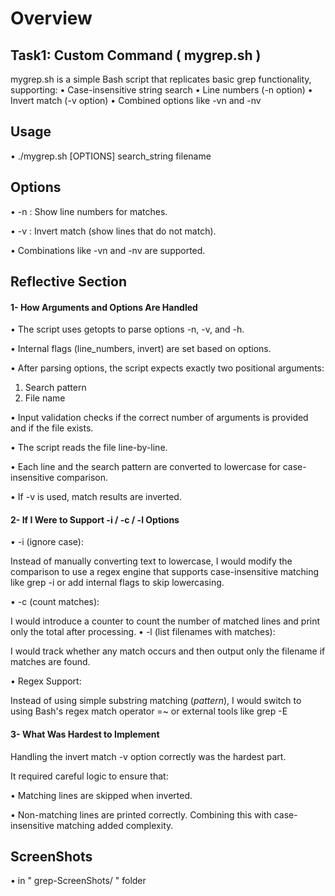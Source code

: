 # Overview

## Task1: Custom Command ( mygrep.sh )

mygrep.sh is a simple Bash script that replicates basic grep functionality, supporting:
•	Case-insensitive string search
•	Line numbers (-n option)
•	Invert match (-v option)
•	Combined options like -vn and -nv

## Usage

 • ./mygrep.sh [OPTIONS] search_string filename


## Options

 •	-n : Show line numbers for matches.
 
 •	-v : Invert match (show lines that do not match).
 
 •	Combinations like -vn and -nv are supported.

 ## Reflective Section

#### 1- How Arguments and Options Are Handled
•	The script uses getopts to parse options -n, -v, and -h.

•	Internal flags (line_numbers, invert) are set based on options.

•	After parsing options, the script expects exactly two positional arguments:
   1.	Search pattern
   2.	File name

•	Input validation checks if the correct number of arguments is provided and if the file exists.

•	The script reads the file line-by-line. 

•	Each line and the search pattern are converted to lowercase for case-insensitive comparison.

•	If -v is used, match results are inverted.

#### 2- If I Were to Support -i / -c / -l Options

•	-i (ignore case):

Instead of manually converting text to lowercase, I would modify the comparison to use a regex engine that supports case-insensitive matching like grep -i or add internal flags to skip lowercasing.

•	-c (count matches):

I would introduce a counter to count the number of matched lines and print only the total after processing.
•	-l (list filenames with matches):

I would track whether any match occurs and then output only the filename if matches are found.

•	Regex Support:

Instead of using simple substring matching (*pattern*), I would switch to using Bash's regex match operator =~ or external tools like grep -E

#### 3- What Was Hardest to Implement

Handling the invert match -v option correctly was the hardest part.

It required careful logic to ensure that:

•	Matching lines are skipped when inverted.

•	Non-matching lines are printed correctly. Combining this with case-insensitive matching added complexity. 

## ScreenShots
• in " grep-ScreenShots/ " folder


